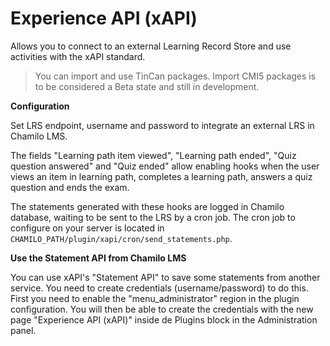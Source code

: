 # Experience API (xAPI)

Allows you to connect to an external Learning Record Store and use activities with the xAPI standard.

> You can import and use TinCan packages.
> Import CMI5 packages is to be considered a Beta state and still in development. 

**Configuration**

Set LRS endpoint, username and password to integrate an external LRS in Chamilo LMS.

The fields "Learning path item viewed", "Learning path ended", "Quiz question answered" and "Quiz ended" allow enabling
hooks when the user views an item in learning path, completes a learning path, answers a quiz question and ends the exam.

The statements generated with these hooks are logged in Chamilo database, waiting to be sent to the LRS by a cron job.
The cron job to configure on your server is located in `CHAMILO_PATH/plugin/xapi/cron/send_statements.php`.

**Use the Statement API from Chamilo LMS**

You can use xAPI's "Statement API" to save some statements from another service.
You need to create credentials (username/password) to do this. First you need to enable the "menu_administrator" region
in the plugin configuration. You will then be able to create the credentials with the new page "Experience API (xAPI)"
inside de Plugins block in the Administration panel.
